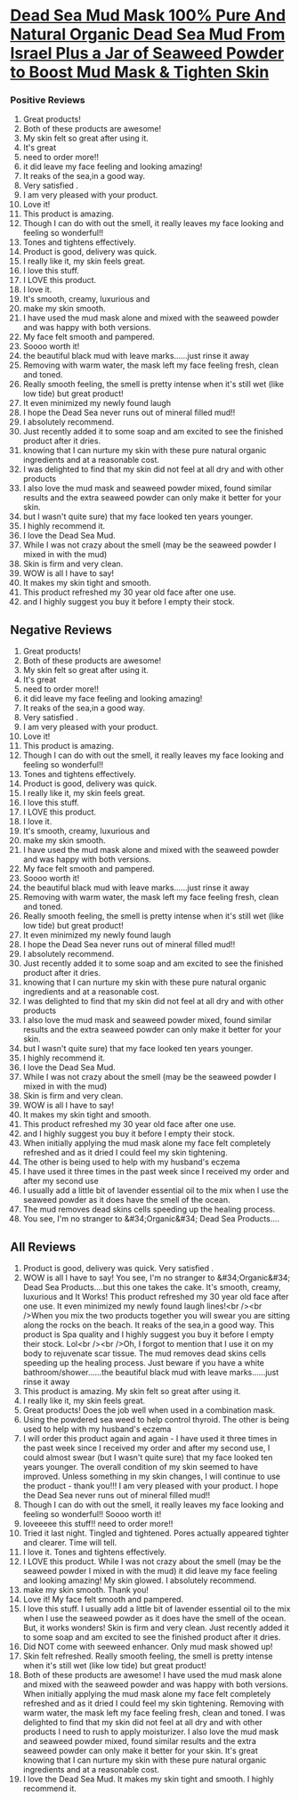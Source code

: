 # [Dead Sea Mud Mask 100% Pure And Natural Organic Dead Sea Mud From Israel Plus a Jar of Seaweed Powder to Boost Mud Mask &amp; Tighten Skin](https://products.checkmycream.com/products/Dead-Sea-Mud-Mask-100percent-Pure-And-Natural-Organic-Dead-Sea-Mud-From-Israel-Plus-a-Jar-of-Seaweed-Powder-to-Boost-Mud-Mask-and-Tighten-Skin.html)

### Positive Reviews

<ol>
      <li>Great products!</li>
      <li>Both of these products are awesome!</li>
      <li>My skin felt so great after using it.</li>
      <li>It&#x27;s great</li>
      <li>need to order more!!</li>
      <li>it did leave my face feeling and looking amazing!</li>
      <li>It reaks of the sea,in a good way.</li>
      <li>Very satisfied .</li>
      <li>I am very pleased with your product.  </li>
      <li>Love it!</li>
      <li>This product is amazing.</li>
      <li>Though I can do with out the smell, it really leaves my face looking and feeling so wonderful!!  </li>
      <li>Tones and tightens  effectively.</li>
      <li>Product is good, delivery was quick.</li>
      <li>I really like it, my skin feels great.</li>
      <li>I love this stuff.</li>
      <li>I LOVE this product.</li>
      <li>I love it.</li>
      <li>It&#x27;s smooth, creamy, luxurious and</li>
      <li>make my skin smooth.</li>
      <li>I have used the mud mask alone and mixed with the seaweed powder and was happy with both versions.  </li>
      <li>My face felt smooth and pampered.</li>
      <li>Soooo worth it!</li>
      <li>the beautiful black mud with leave marks......just rinse it away</li>
      <li>Removing with warm water, the mask left my face feeling fresh, clean and toned.  </li>
      <li>Really smooth feeling, the smell is pretty intense when it&#x27;s still wet (like low tide) but great product!</li>
      <li>It even minimized my newly found laugh</li>
      <li>I hope the Dead Sea never runs out of mineral filled mud!!</li>
      <li>I absolutely recommend.</li>
      <li>Just recently added it to some soap and am excited to see the finished product after it dries.</li>
      <li>knowing that I can nurture my skin with these pure natural organic ingredients and at a reasonable cost.</li>
      <li>I was delighted to find that my skin did not feel at all dry and with other products</li>
      <li>I also love the mud mask and seaweed powder mixed, found similar results and the extra seaweed powder can only make it better for your skin.  </li>
      <li>but I wasn&#x27;t quite sure) that my face looked ten years younger.  </li>
      <li>I highly recommend it.</li>
      <li>I love the Dead Sea Mud.</li>
      <li>While I was not crazy about the smell (may be the seaweed powder I mixed in with the mud)</li>
      <li>Skin is firm and very clean.</li>
      <li>WOW is all I have to say!</li>
      <li>It makes my skin tight and smooth.</li>
      <li>This product refreshed my 30 year old face after one use.</li>
      <li>and I highly suggest you buy it before I empty their stock.</li>
</ol>


<h2>Negative Reviews</h2>
<ol>
<li> Great products!</li>
<li> Both of these products are awesome!</li>
<li> My skin felt so great after using it.</li>
<li> It&#x27;s great</li>
<li> need to order more!!</li>
<li> it did leave my face feeling and looking amazing!</li>
<li> It reaks of the sea,in a good way.</li>
<li> Very satisfied .</li>
<li> I am very pleased with your product.  </li>
<li> Love it!</li>
<li> This product is amazing.</li>
<li> Though I can do with out the smell, it really leaves my face looking and feeling so wonderful!!  </li>
<li> Tones and tightens  effectively.</li>
<li> Product is good, delivery was quick.</li>
<li> I really like it, my skin feels great.</li>
<li> I love this stuff.</li>
<li> I LOVE this product.</li>
<li> I love it.</li>
<li> It&#x27;s smooth, creamy, luxurious and</li>
<li> make my skin smooth.</li>
<li> I have used the mud mask alone and mixed with the seaweed powder and was happy with both versions.  </li>
<li> My face felt smooth and pampered.</li>
<li> Soooo worth it!</li>
<li> the beautiful black mud with leave marks......just rinse it away</li>
<li> Removing with warm water, the mask left my face feeling fresh, clean and toned.  </li>
<li> Really smooth feeling, the smell is pretty intense when it&#x27;s still wet (like low tide) but great product!</li>
<li> It even minimized my newly found laugh</li>
<li> I hope the Dead Sea never runs out of mineral filled mud!!</li>
<li> I absolutely recommend.</li>
<li> Just recently added it to some soap and am excited to see the finished product after it dries.</li>
<li> knowing that I can nurture my skin with these pure natural organic ingredients and at a reasonable cost.</li>
<li> I was delighted to find that my skin did not feel at all dry and with other products</li>
<li> I also love the mud mask and seaweed powder mixed, found similar results and the extra seaweed powder can only make it better for your skin.  </li>
<li> but I wasn&#x27;t quite sure) that my face looked ten years younger.  </li>
<li> I highly recommend it.</li>
<li> I love the Dead Sea Mud.</li>
<li> While I was not crazy about the smell (may be the seaweed powder I mixed in with the mud)</li>
<li> Skin is firm and very clean.</li>
<li> WOW is all I have to say!</li>
<li> It makes my skin tight and smooth.</li>
<li> This product refreshed my 30 year old face after one use.</li>
<li> and I highly suggest you buy it before I empty their stock.</li>
<li> When initially applying the mud mask alone my face felt completely refreshed and as it dried I could feel my skin tightening.  </li>
<li> The other is being used to help with my husband&#x27;s eczema</li>
<li> I have used it three times in the past week since I received my order and after my second use</li>
<li> I usually add a little bit of lavender essential oil to the mix when I use the seaweed powder as it does have the smell of the ocean.</li>
<li> The mud removes dead skins cells speeding up the healing process.</li>
<li> You see, I&#x27;m no stranger to &amp;#34;Organic&amp;#34; Dead Sea Products....</li>
</ol>

<h2>All Reviews</h2>

<ol>
    <li> Product is good, delivery was quick. Very satisfied .</li>
    <li> WOW is all I have to say! You see, I&#x27;m no stranger to &amp;#34;Organic&amp;#34; Dead Sea Products....but this one takes the cake. It&#x27;s smooth, creamy, luxurious and It Works! This product refreshed my 30 year old face after one use. It even minimized my newly found laugh lines!&lt;br /&gt;&lt;br /&gt;When you mix the two products together you will swear you are sitting along the rocks on the beach. It reaks of the sea,in a good way. This product is Spa quality and I highly suggest you buy it before I empty their stock. Lol&lt;br /&gt;&lt;br /&gt;Oh, I forgot to mention that I use it on my body to rejuvenate scar tissue. The mud removes dead skins cells speeding up the healing process. Just beware if you have a white bathroom/shower......the beautiful black mud with leave marks......just rinse it away</li>
    <li> This product is amazing. My skin felt so great after using it.</li>
    <li> I really like it, my skin feels great.</li>
    <li> Great products! Does the job well when used in a combination mask.</li>
    <li> Using the powdered sea weed to help control thyroid. The other is being used to help with my husband&#x27;s eczema</li>
    <li> I will order this product again and again  - I have used it three times in the past week since I received my order and after my second use, I could almost swear (but I wasn&#x27;t quite sure) that my face looked ten years younger.  The overall condition of my skin seemed to have improved.  Unless something in my skin changes, I will continue to use the product - thank you!!! I am very pleased with your product.  I hope the Dead Sea never runs out of mineral filled mud!!</li>
    <li> Though I can do with out the smell, it really leaves my face looking and feeling so wonderful!!  Soooo worth it!</li>
    <li> loveeeee this stuff!! need to order more!!</li>
    <li> Tried it last night. Tingled and tightened. Pores actually appeared tighter and clearer. Time will tell.</li>
    <li> I love it. Tones and tightens  effectively.</li>
    <li> I LOVE this product. While I was not crazy about the smell (may be the seaweed powder I mixed in with the mud) it did leave my face feeling and looking amazing! My skin glowed. I absolutely recommend.</li>
    <li> make my skin smooth. Thank you!</li>
    <li> Love it! My face felt smooth and pampered.</li>
    <li> I love this stuff. I usually add a little bit of lavender essential oil to the mix when I use the seaweed powder as it does have the smell of the ocean. But, it works wonders! Skin is firm and very clean. Just recently added it to some soap and am excited to see the finished product after it dries.</li>
    <li> Did NOT come with seeweed enhancer. Only mud mask showed up!</li>
    <li> Skin felt refreshed. Really smooth feeling, the smell is pretty intense when it&#x27;s still wet (like low tide) but great product!</li>
    <li> Both of these products are awesome! I have used the mud mask alone and mixed with the seaweed powder and was happy with both versions.  When initially applying the mud mask alone my face felt completely refreshed and as it dried I could feel my skin tightening.  Removing with warm water, the mask left my face feeling fresh, clean and toned.  I was delighted to find that my skin did not feel at all dry and with other products I need to rush to apply moisturizer. I also love the mud mask and seaweed powder mixed, found similar results and the extra seaweed powder can only make it better for your skin.  It&#x27;s great knowing that I can nurture my skin with these pure natural organic ingredients and at a reasonable cost.</li>
    <li> I love the Dead Sea Mud. It makes my skin tight and smooth. I highly recommend it.</li>
</ol>




